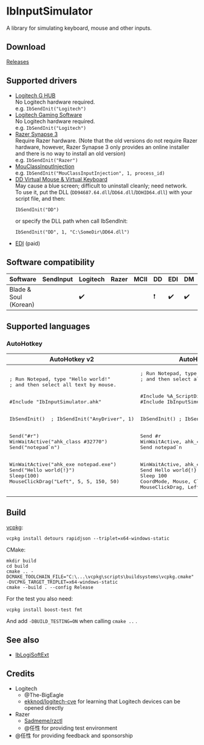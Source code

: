 # IbInputSimulator
A library for simulating keyboard, mouse and other inputs.

## Download
[Releases](https://github.com/Chaoses-Ib/IbInputSimulator/releases)

## Supported drivers
* [Logitech G HUB](https://www.logitechg.com/innovation/g-hub.html)  
  No Logitech hardware required.  
  e.g. `IbSendInit("Logitech")`
* [Logitech Gaming Software](https://support.logi.com/hc/en-gb/articles/360025298053-Logitech-Gaming-Software)  
  No Logitech hardware required.  
  e.g. `IbSendInit("Logitech")`
* [Razer Synapse 3](https://www.razer.com/synapse-3)  
  Require Razer hardware. (Note that the old versions do not require Razer hardware, however, Razer Synapse 3 only provides an online installer and there is no way to install an old version)  
  e.g. `IbSendInit("Razer")`
* [MouClassInputInjection](https://github.com/Chaoses-Ib/MouClassInputInjection)  
  e.g. `IbSendInit("MouClassInputInjection", 1, process_id)`
* [DD Virtual Mouse & Virtual Keyboard](https://github.com/ddxoft/master)  
  May cause a blue screen; difficult to uninstall cleanly; need network.  
  To use it, put the DLL (`DD94687.64.dll`/`DD64.dll`/`DDHID64.dll`) with your script file, and then:
  ```ahk
  IbSendInit("DD")
  ```
  or specify the DLL path when call IbSendInit:
  ```ahk
  IbSendInit("DD", 1, "C:\SomeDir\DD64.dll")
  ```
* [EDI](https://t.me/Chaoses_Ib) (paid)

## Software compatibility
Software | SendInput | Logitech | Razer | MCII | DD | EDI | DM | Other
--- | --- | --- | --- | --- | --- | --- | --- | ---
Blade & Soul (Korean) <!--220703--> | | ✔️ | | | ❗ | ✔️ | ✔️ | ❌ SendInput hook

## Supported languages
### AutoHotkey
<table>
<thead><tr>
    <th>AutoHotkey v2</th>
    <th>AutoHotkey v1</th>
</tr></thead>
<tbody>
    <tr>
        <td><pre lang="ahk">; Run Notepad, type "Hello world!"
; and then select all text by mouse.
<br/>
#Include "IbInputSimulator.ahk"
<br/>
IbSendInit()  ; IbSendInit("AnyDriver", 1)
<br/>
Send("#r")
WinWaitActive("ahk_class #32770")
Send("notepad`n")
<br/>
WinWaitActive("ahk_exe notepad.exe")
Send("Hello world{!}")
Sleep(100)
MouseClickDrag("Left", 5, 5, 150, 50)</pre></td>
        <td><pre lang="ahk">; Run Notepad, type "Hello world!"
; and then select all text by mouse.
<br/>
#Include %A_ScriptDir%
#Include IbInputSimulator.ahk
<br/>
IbSendInit() ; IbSendInit("AnyDriver", 1)
<br/>
Send #r
WinWaitActive, ahk_class #32770
Send notepad`n
<br/>
WinWaitActive, ahk_exe notepad.exe
Send Hello world{!}
Sleep 100
CoordMode, Mouse, Client
MouseClickDrag, Left, 5, 5, 150, 50</pre></td>
    </tr>
</tbody>
</table>

## Build
[vcpkg](https://github.com/microsoft/vcpkg):
```
vcpkg install detours rapidjson --triplet=x64-windows-static
```
CMake:
```
mkdir build
cd build
cmake .. -DCMAKE_TOOLCHAIN_FILE="C:\...\vcpkg\scripts\buildsystems\vcpkg.cmake" -DVCPKG_TARGET_TRIPLET=x64-windows-static
cmake --build . --config Release
```

For the test you also need:
```
vcpkg install boost-test fmt
```
And add `-DBUILD_TESTING=ON` when calling `cmake ..` .

## See also
* [IbLogiSoftExt](https://github.com/Chaoses-Ib/IbLogiSoftExt)

## Credits
* Logitech
  * @The-BigEagle
  * [ekknod/logitech-cve](https://github.com/ekknod/logitech-cve) for learning that Logitech devices can be opened directly
* Razer
  * [Sadmeme/rzctl](https://github.com/Sadmeme/rzctl)
  * @任性 for providing test environment
* @任性 for providing feedback and sponsorship